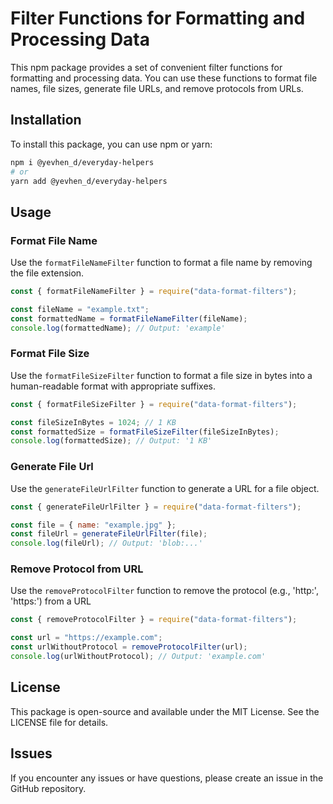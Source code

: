 # Filter Functions for Formatting and Processing Data

This npm package provides a set of convenient filter functions for formatting and processing data. You can use these functions to format file names, file sizes, generate file URLs, and remove protocols from URLs.

## Installation

To install this package, you can use npm or yarn:

```sh
npm i @yevhen_d/everyday-helpers
# or
yarn add @yevhen_d/everyday-helpers
```

## Usage

### Format File Name

Use the `formatFileNameFilter` function to format a file name by removing the file extension.

```javascript
const { formatFileNameFilter } = require("data-format-filters");

const fileName = "example.txt";
const formattedName = formatFileNameFilter(fileName);
console.log(formattedName); // Output: 'example'
```

### Format File Size

Use the `formatFileSizeFilter` function to format a file size in bytes into a human-readable format with appropriate suffixes.

```javascript
const { formatFileSizeFilter } = require("data-format-filters");

const fileSizeInBytes = 1024; // 1 KB
const formattedSize = formatFileSizeFilter(fileSizeInBytes);
console.log(formattedSize); // Output: '1 KB'
```

### Generate File Url

Use the `generateFileUrlFilter` function to generate a URL for a file object.

```javascript
const { generateFileUrlFilter } = require("data-format-filters");

const file = { name: "example.jpg" };
const fileUrl = generateFileUrlFilter(file);
console.log(fileUrl); // Output: 'blob:...'
```

### Remove Protocol from URL

Use the `removeProtocolFilter` function to remove the protocol (e.g., 'http:', 'https:') from a URL

```javascript
const { removeProtocolFilter } = require("data-format-filters");

const url = "https://example.com";
const urlWithoutProtocol = removeProtocolFilter(url);
console.log(urlWithoutProtocol); // Output: 'example.com'
```

## License

This package is open-source and available under the MIT License. See the LICENSE file for details.

## Issues

If you encounter any issues or have questions, please create an issue in the GitHub repository.

